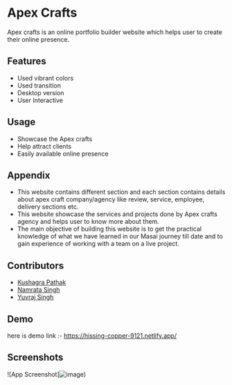 
# Apex Crafts

Apex crafts is an online portfolio builder website which helps user to create their online presence.


## Features

- Used vibrant colors
- Used transition 
- Desktop version
- User Interactive


## Usage

- Showcase the Apex crafts 
- Help attract clients
- Easily available online presence



## Appendix

- This website contains different section and each section contains details about apex craft company/agency like review, service, employee, delivery sections etc.
- This website showcase the services and projects done by Apex crafts agency and helps user to know more about them.
- The main objective of building this website is to get the practical knowledge of what we have learned in our Masai journey till date and to gain experience of working with a team on a live project.


## Contributors

- [Kushagra Pathak](https://github.com/kushagra497)
- [Namrata Singh](https://github.com/10snamrata)
- [Yuvraj Singh](https://github.com/uvsingh007)




## Demo

here is demo link :- https://hissing-copper-9121.netlify.app/


## Screenshots

![App Screenshot]![image](https://drive.google.com/uc?export=view&id=1913oZeBZPBNiUuk8gu3ZSbLBA2l_VQtG))

